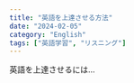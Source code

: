 ```yaml
---
title: "英語を上達させる方法"
date: "2024-02-05"
category: "English"
tags: ["英語学習", "リスニング"]
---
```


英語を上達させるには...
